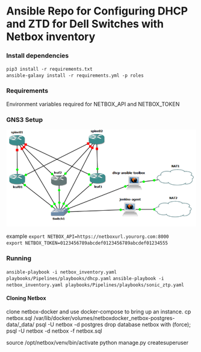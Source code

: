 Ansible Repo for Configuring DHCP and ZTD for Dell Switches with Netbox inventory
===============================================

### Install dependencies


`pip3 install -r requirements.txt`  
`ansible-galaxy install -r requirements.yml -p roles`

### Requirements

Environment variables required for NETBOX_API and NETBOX_TOKEN  

### GNS3 Setup
![ GNS3 Setup](docs/GNS3_visual.PNG "how to setup gns3 environment")

example
`export NETBOX_API=https://netboxurl.yourorg.com:8000`  
`export NETBOX_TOKEN=0123456789abcdef0123456789abcdef01234555`  

### Running 
`ansible-playbook -i netbox_inventory.yaml playbooks/Pipelines/playbooks/dhcp.yaml`
`ansible-playbook -i netbox_inventory.yaml playbooks/Pipelines/playbooks/sonic_ztp.yaml`


#### Cloning Netbox
clone netbox-docker and use docker-compose to bring up an instance.
cp netbox.sql /var/lib/docker/volumes/netboxdocker_netbox-postgres-data/_data/
psql -U netbox -d postgres
drop database netbox with (force);
psql -U netbox -d netbox -f netbox.sql

source /opt/netbox/venv/bin/activate
python manage.py createsuperuser
